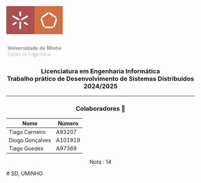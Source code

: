 <img src='uminho_eng.png' width="30%"/>

<h3 align="center">Licenciatura em Engenharia Informática <br> Trabalho prático de Desenvolvimento de Sistemas Distribuidos <br> 2024/2025 </h3>

---

<h3 align="center"> Colaboradores &#129309 </h2>

<div align="center">

| Nome           | Número  |
| -------------- | ------- |
| Tiago Carneiro | A93207  |
| Diogo Gonçalves| A101919 |
| Tiago Guedes   | A97369  |

Nota : 14

</div>
# SD, UMINHO

